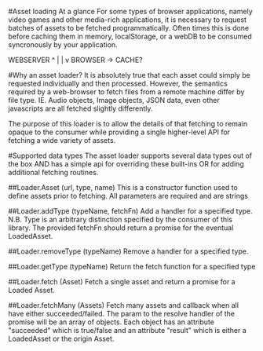 #Asset loading At a glance
For some types of browser applications, namely video games and other media-rich
applications, it is necessary to request batches of assets to be fetched 
programmatically.  Often times this is done before caching them in memory, 
localStorage, or a webDB to be consumed syncronously by your application.

WEBSERVER
  ^
  |
  |
  v
BROWSER    ->    CACHE?

#Why an asset loader?
It is absolutely true that each asset could simply be requested individually
and then processed.  However, the semantics required by a web-browser to fetch
files from a remote machine differ by file type.  IE.  Audio objects, Image objects,
JSON data, even other javascripts are all fetched slightly differently.  

The purpose of this loader is to allow the details of that fetching to remain
opaque to the consumer while providing a single higher-level API for fetching 
a wide variety of assets.

#Supported data types
The asset loader supports several data types out of the box AND has a simple api
for overriding these built-ins OR for adding additional fetching routines.  

##Loader.Asset (url, type, name)
This is a constructor function used to define assets prior to fetching.
All parameters are required and are strings

##Loader.addType (typeName, fetchFn) 
Add a handler for a specified type.  N.B.  Type is an arbitrary distinction specified
by the consumer of this library.  The provided fetchFn should return a promise 
for the eventual LoadedAsset.

##Loader.removeType (typeName)
Remove a handler for a specified type.

##Loader.getType (typeName) 
Return the fetch function for a specified type

##Loader.fetch (Asset)
Fetch a single asset and return a promise for a Loaded Asset.

##Loader.fetchMany (Assets)
Fetch many assets and callback when all have either succeeded/failed.  The param
to the resolve handler of the promise will be an array of objects.  Each object
has an attribute "succeeded" which is true/false and an attribute "result" which
is either a LoadedAsset or the origin Asset.
